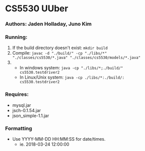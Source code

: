 # CS5530 UUber
### Authors: Jaden Holladay, Juno Kim

### Running:
1. If the build directory doesn't exist: `mkdir build`
2. Compile: `javac -d "./build/" -cp "./libs/*" "./classes/cs5530/*.java" "./classes/cs5530/models/*.java"`
2. * In windows system: `java -cp "./libs/*;./build/" cs5530.testdriver2`
   * In Linux/Unix system: `java -cp ./libs/*:./build/: cs5530.testdriver2`

### Requires:
* mysql.jar
* jsch-0.1.54.jar
* json_simple-1.1.jar

### Formatting
* Use YYYY-MM-DD HH:MM:SS for date/times.
  * ie. 2018-03-24 12:00:00